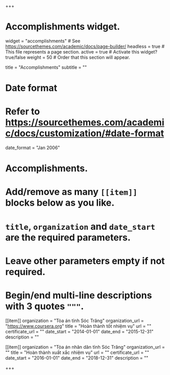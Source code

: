 +++
# Accomplishments widget.
widget = "accomplishments"  # See https://sourcethemes.com/academic/docs/page-builder/
headless = true  # This file represents a page section.
active = true  # Activate this widget? true/false
weight = 50  # Order that this section will appear.

title = "Accomplish&shy;ments"
subtitle = ""

# Date format
#   Refer to https://sourcethemes.com/academic/docs/customization/#date-format
date_format = "Jan 2006"

# Accomplishments.
#   Add/remove as many `[[item]]` blocks below as you like.
#   `title`, `organization` and `date_start` are the required parameters.
#   Leave other parameters empty if not required.
#   Begin/end multi-line descriptions with 3 quotes `"""`.

[[item]]
  organization = "Tòa án tỉnh Sóc Trăng"
  organization_url = "https://www.coursera.org"
  title = "Hoàn thành tốt nhiệm vụ"
  url = ""
  certificate_url = ""
  date_start = "2014-01-01"
  date_end = "2015-12-31"
  description = ""

[[item]]
  organization = "Tòa án nhân dân tỉnh Sóc Trăng"
  organization_url = ""
  title = "Hoàn thành xuất xắc nhiệm vụ"
  url = ""
  certificate_url = ""
  date_start = "2016-01-01"
  date_end = "2018-12-31"
  description = ""

+++

